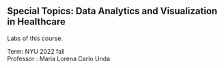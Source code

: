 
## Special Topics: Data Analytics and Visualization in Healthcare

Labs of this course.

Term: NYU 2022 fall    
Professor :  Maria Lorena Carlo Unda

